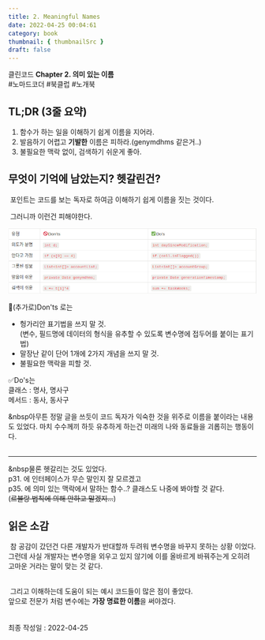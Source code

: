 ```yaml
---
title: 2. Meaningful Names
date: 2022-04-25 00:04:61
category: book
thumbnail: { thumbnailSrc }
draft: false
---
```


클린코드 **Chapter 2. 의미 있는 이름**<br>#노마드코더 #북클럽 #노개북

## TL;DR (3줄 요약)

1. 함수가 하는 일을 이해하기 쉽게 이름을 지어라.
2. 발음하기 어렵고 **기발한** 이름은 피하라.(genymdhms 같은거..)
3. 불필요한 맥락 없이, 검색하기 쉬운게 좋아.

## 무엇이 기억에 남았는지? 헷갈린건?

&nbsp;포인트는 코드를 보는 독자로 하여금 이해하기 쉽게 이름을 짓는 것이다.<br>

&nbsp;그러니까 이런건 피해야한다.<br>

![](./images/[2]table_naming_rules.png)

🚫(추가로)Don'ts 로는<br>

- 헝가리안 표기법을 쓰지 말 것.<br>(변수, 필드명에 데이터의 형식을 유추할 수 있도록 변수명에 접두어를 붙이는 표기법)
- 말장난 같이 단어 1개에 2가지 개념을 쓰지 말 것.
- 불필요한 맥락을 피할 것.
  <br>

✅Do's는<br>
클래스 : 명사, 명사구<br>
메서드 : 동사, 동사구<br>

&nbsp아무튼 정말 글을 쓰듯이 코드 독자가 익숙한 것을 위주로 이름을 붙이라는 내용도 있었다. 마치 수수께끼 하듯 유추하게 하는건 미래의 나와 동료들을 괴롭히는 행동이다.
<br><br>

---

&nbsp물론 헷갈리는 것도 있었다.<br>
p31. 에 인터페이스가 무슨 말인지 잘 모르겠고<br>
p35. 에 의미 있는 맥락에서 말하는 함수..? 클래스도 나중에 봐야할 것 같다.<br>(~~르블랑 법칙에 의해 안하고 말겠지...~~)

## 읽은 소감

&nbsp;참 공감이 갔던건 다른 개발자가 반대할까 두려워 변수명을 바꾸지 못하는 상황 이었다.<br>
그런데 사실 개발자는 변수명을 외우고 있지 않기에 이를 올바르게 바꿔주는게 오히려 고마운 거라는 말이 맞는 것 같다.
<br><br>

&nbsp;그리고 이해하는데 도움이 되는 예시 코드들이 많은 점이 좋았다.<br>
앞으로 전문가 처럼 변수에는 **가장 명료한 이름**을 써야겠다.
<br><br><br>
최종 작성일 : 2022-04-25
